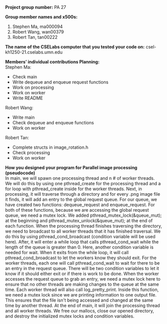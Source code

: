 **Project group number:** PA 27

**Group member names and x500s:**
1. Stephen Ma, ma000094
2. Robert Wang, wan00379
3. Robert Tan, tan00222

**The name of the CSELabs computer that you tested your code on:**
csel-kh1250-21.cselabs.umn.edu

**Members’ individual contributions Planning:**  
Stephen Ma:
* Check main
* Write dequeue and enqueue request functions
* Work on processing
* Work on worker
* Write README

Robert Wang:
* Write main
* Check dequeue and enqueue functions
* Work on worker

Robert Tan:
* Complete structs in image_rotation.h
* Check processing
* Work on worker

**How you designed your program for Parallel image processing (pseudocode)**  
In main, we will spawn one processing thread and n # of worker threads. We will do this by using one pthread_create for the processing thread and a for loop with pthread_create inside for the worker threads.
Next, in processing, it will traverse through a directory and for every .png image file it finds, it will add an entry to the global request queue. For our queue, we have created two functions: dequeue_request and enqueue_request. For both of these functions, because we are accessing the global request queue, we need a mutex lock. We added pthread_mutex_lock(&queue_mut); at the beginning and pthread_mutex_unlock(&queue_mut); at the end of each function. 
When the processing thread finishes traversing the directory, we need to broadcast to all worker threads that it has finished traversal. We do this by using pthread_cond_broadcast (condition variable will be used here). After, it will enter a while loop that calls pthread_cond_wait while the length of the queue is greater than 0. Here, another condition variable is needed for wait. 
When it exits from the while loop, it will call pthread_cond_broadcast to let the workers know they should exit. 
For the worker threads, each one will call pthread_cond_wait to wait for there to be an entry in the request queue. There will be two condition variables to let it know if it should either exit or if there is work to be done.
When the worker accesses the request queue to grab an entry, we need a mutex lock here to ensure that no other threads are making changes to the queue at the same time. 
Each worker thread will also call log_pretty_print. Inside this function, we need a mutex lock since we are printing information to one output file. This ensures that the file isn't being accessed and changed at the same time by another thread. 
At the end of main, it will join the processing thread and all worker threads. We free our mallocs, close our opened directory, and destroy the initialized mutex locks and condition variables.
